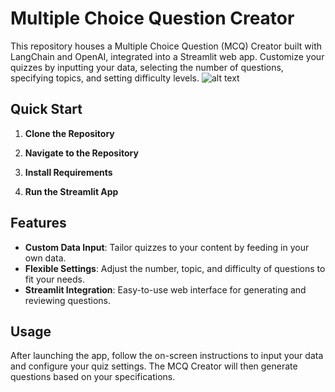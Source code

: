 # Multiple Choice Question Creator

This repository houses a Multiple Choice Question (MCQ) Creator built with LangChain and OpenAI, integrated into a Streamlit web app. Customize your quizzes by inputting your data, selecting the number of questions, specifying topics, and setting difficulty levels.
![alt text](C:\Users\victo\MCQgenerator\image.png)

## Quick Start

1. **Clone the Repository**

2. **Navigate to the Repository**

3. **Install Requirements**

4. **Run the Streamlit App**

## Features

- **Custom Data Input**: Tailor quizzes to your content by feeding in your own data.
- **Flexible Settings**: Adjust the number, topic, and difficulty of questions to fit your needs.
- **Streamlit Integration**: Easy-to-use web interface for generating and reviewing questions.

## Usage

After launching the app, follow the on-screen instructions to input your data and configure your quiz settings. The MCQ Creator will then generate questions based on your specifications.


